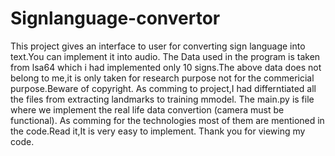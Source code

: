 # Signlanguage-convertor
This project gives an interface to user for converting sign language into text.You can implement it into audio.
The Data used in the program is taken from lsa64 which i had implemented only 10 signs.The above data does not belong to me,it is only taken for research purpose not for the commericial purpose.Beware of copyright.
As comming to project,I had differntiated all the files from extracting landmarks to training mmodel.
The main.py is file where we implement the real life data convertion (camera must be functional).
As comming for the technologies most of them are mentioned in the code.Read it,It is very easy to implement.
Thank you for viewing my code.
